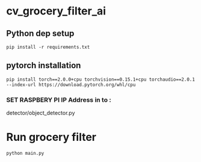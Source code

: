 # cv_grocery_filter_ai

## Python dep setup
```
pip install -r requirements.txt
```

## pytorch installation
```
pip install torch==2.0.0+cpu torchvision==0.15.1+cpu torchaudio==2.0.1 --index-url https://download.pytorch.org/whl/cpu
```


### SET RASPBERY PI IP Address in to : 
detector/object_detector.py

# Run grocery filter 
```
python main.py
```